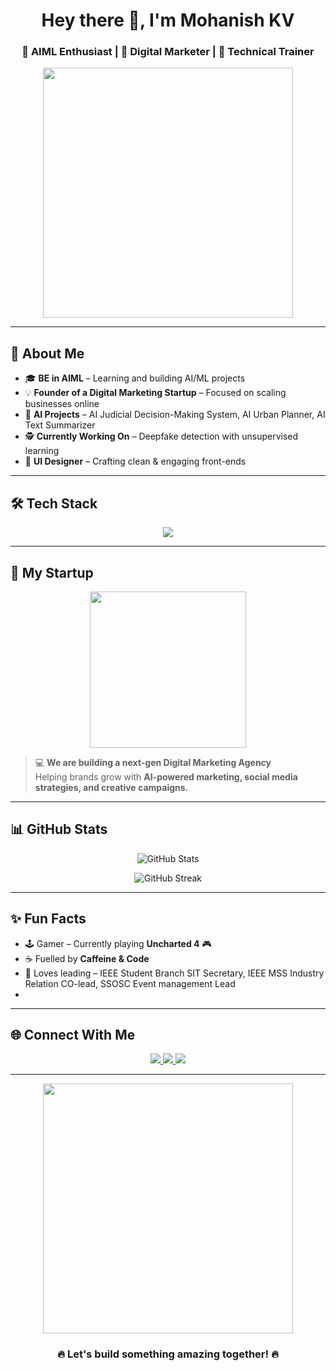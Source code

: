 <!-- Profile Header -->
<h1 align="center">Hey there 👋, I'm Mohanish KV</h1>
<h3 align="center">🚀 AIML Enthusiast | 🌱 Digital Marketer | 🎯 Technical Trainer</h3>

<p align="center">
  <img src="https://media.giphy.com/media/qgQUggAC3Pfv687qPC/giphy.gif" width="400"/>
</p>

---

## 🌟 About Me  

- 🎓 **BE in AIML** – Learning and building AI/ML projects  
- 💡 **Founder of a Digital Marketing Startup** – Focused on scaling businesses online  
- 🤖 **AI Projects** – AI Judicial Decision-Making System, AI Urban Planner, AI Text Summarizer  
- 🕵️ **Currently Working On** – Deepfake detection with unsupervised learning  
- 🎨 **UI Designer** – Crafting clean & engaging front-ends  

---

## 🛠️ Tech Stack  

<p align="center">
  <img src="https://skillicons.dev/icons?i=python,tensorflow,pytorch,git,github,vscode,html,css,js,react,nodejs,mongodb,figma" />
</p>

---

## 💼 My Startup  

<p align="center">
  <img src="https://media.giphy.com/media/l0HUpt2s9Pclgt9Vm/giphy.gif" width="250" />
</p>

> 💻 **We are building a next-gen Digital Marketing Agency**  
> Helping brands grow with **AI-powered marketing, social media strategies, and creative campaigns.**  

---

## 📊 GitHub Stats  

<p align="center">
  <img src="https://github-readme-stats.vercel.app/api?username=mohanishkv&show_icons=true&theme=radical" alt="GitHub Stats" />
</p>

<p align="center">
  <img src="https://github-readme-streak-stats.herokuapp.com?user=mohanishkv&theme=radical" alt="GitHub Streak" />
</p>

---

## ✨ Fun Facts  

- 🕹️ Gamer – Currently playing **Uncharted 4** 🎮  
- ☕ Fuelled by **Caffeine & Code**  
- 🎤 Loves leading – IEEE Student Branch SIT Secretary, IEEE MSS Industry Relation CO-lead, SSOSC Event management Lead
-                       

---

## 🌐 Connect With Me  

<p align="center">
  <a href="https://www.linkedin.com/in/YOUR-LINKEDIN" target="_blank">
    <img src="https://img.shields.io/badge/LinkedIn-0077B5?style=for-the-badge&logo=linkedin&logoColor=white" />
  </a>
  <a href="https://github.com/mohanishkv" target="_blank">
    <img src="https://img.shields.io/badge/GitHub-171515?style=for-the-badge&logo=github&logoColor=white" />
  </a>
  <a href="mailto:YOUR-EMAIL">
    <img src="https://img.shields.io/badge/Email-D14836?style=for-the-badge&logo=gmail&logoColor=white" />
  </a>
</p>

---

<p align="center">
  <img src="https://media.giphy.com/media/ZVik7pBtu9dNS/giphy.gif" width="400"/>
</p>

<h3 align="center">🔥 Let's build something amazing together! 🔥</h3>
